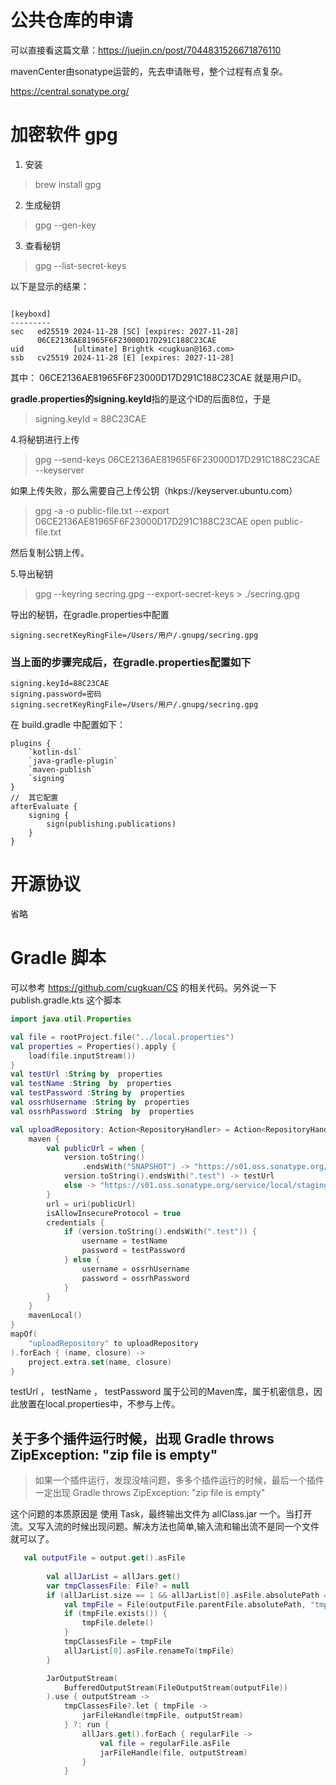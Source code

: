 # 公共仓库的申请

可以直接看这篇文章：https://juejin.cn/post/7044831526671876110



mavenCenter由sonatype运营的，先去申请账号，整个过程有点复杂。

https://central.sonatype.org/


# 加密软件 gpg 

1. 安装
> brew install gpg

2. 生成秘钥
>  gpg --gen-key  

3. 查看秘钥

> gpg --list-secret-keys 

以下是显示的结果：

```

[keyboxd]
---------
sec   ed25519 2024-11-28 [SC] [expires: 2027-11-28]
      06CE2136AE81965F6F23000D17D291C188C23CAE
uid           [ultimate] Brightk <cugkuan@163.com>
ssb   cv25519 2024-11-28 [E] [expires: 2027-11-28]
```

其中： 06CE2136AE81965F6F23000D17D291C188C23CAE 就是用户ID。

**gradle.properties的signing.keyId**指的是这个ID的后面8位，于是
>signing.keyId = 88C23CAE

4.将秘钥进行上传
>  gpg --send-keys  06CE2136AE81965F6F23000D17D291C188C23CAE  --keyserver

如果上传失败，那么需要自己上传公钥（hkps://keyserver.ubuntu.com）

> gpg -a -o public-file.txt --export 06CE2136AE81965F6F23000D17D291C188C23CAE
> open public-file.txt 

然后复制公钥上传。

5.导出秘钥
> gpg --keyring secring.gpg --export-secret-keys > ./secring.gpg

导出的秘钥，在gradle.properties中配置

```
signing.secretKeyRingFile=/Users/用户/.gnupg/secring.gpg
```



<h3>当上面的步骤完成后，在gradle.properties配置如下</h3>

```
signing.keyId=88C23CAE
signing.password=密码
signing.secretKeyRingFile=/Users/用户/.gnupg/secring.gpg
```

在 build.gradle 中配置如下：

```
plugins {
    `kotlin-dsl`
    `java-gradle-plugin`
    `maven-publish`
    `signing`
}
//  其它配置
afterEvaluate {
    signing {
        sign(publishing.publications)
    }
}

```




# 开源协议

省略

# Gradle 脚本


可以参考 https://github.com/cugkuan/CS 的相关代码。另外说一下 publish.gradle.kts 这个脚本

```kt
import java.util.Properties

val file = rootProject.file("../local.properties")
val properties = Properties().apply {
    load(file.inputStream())
}
val testUrl :String by  properties
val testName :String  by  properties
val testPassword :String by  properties
val ossrhUsername :String by  properties
val ossrhPassword :String  by  properties

val uploadRepository: Action<RepositoryHandler> = Action<RepositoryHandler> {
    maven {
        val publicUrl = when {
            version.toString()
                .endsWith("SNAPSHOT") -> "https://s01.oss.sonatype.org/content/repositories/snapshots/"
            version.toString().endsWith(".test") -> testUrl
            else -> "https://s01.oss.sonatype.org/service/local/staging/deploy/maven2/"
        }
        url = uri(publicUrl)
        isAllowInsecureProtocol = true
        credentials {
            if (version.toString().endsWith(".test")) {
                username = testName
                password = testPassword
            } else {
                username = ossrhUsername
                password = ossrhPassword
            }
        }
    }
    mavenLocal()
}
mapOf(
    "uploadRepository" to uploadRepository
).forEach { (name, closure) ->
    project.extra.set(name, closure)
}
```

testUrl ， testName ， testPassword 属于公司的Maven库，属于机密信息，因此放置在local.properties中，不参与上传。


## 关于多个插件运行时候，出现 Gradle throws ZipException: "zip file is empty"

> 如果一个插件运行，发现没啥问题，多多个插件运行的时候，最后一个插件一定出现 Gradle throws ZipException: "zip file is empty"

这个问题的本质原因是 使用 Task，最终输出文件为 allClass.jar 一个。当打开流。又写入流的时候出现问题。解决方法也简单,输入流和输出流不是同一个文件就可以了。

```kotlin
   val outputFile = output.get().asFile
    
        val allJarList = allJars.get()
        var tmpClassesFile: File? = null
        if (allJarList.size == 1 && allJarList[0].asFile.absolutePath == outputFile.absolutePath) {
            val tmpFile = File(outputFile.parentFile.absolutePath, "tmpFile.jar")
            if (tmpFile.exists()) {
                tmpFile.delete()
            }
            tmpClassesFile = tmpFile
            allJarList[0].asFile.renameTo(tmpFile)
        }

        JarOutputStream(
            BufferedOutputStream(FileOutputStream(outputFile))
        ).use { outputStream ->
            tmpClassesFile?.let { tmpFile ->
                jarFileHandle(tmpFile, outputStream)
            } ?: run {
                allJars.get().forEach { regularFile ->
                    val file = regularFile.asFile
                    jarFileHandle(file, outputStream)
                }
            }
```


